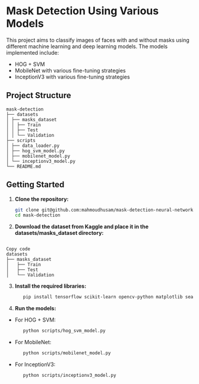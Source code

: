# Mask Detection Using Various Models

This project aims to classify images of faces with and without masks using different machine learning and deep learning models. The models implemented include:

- HOG + SVM
- MobileNet with various fine-tuning strategies
- InceptionV3 with various fine-tuning strategies

## Project Structure

```
mask-detection
├── datasets
│ ├── masks_dataset
│ │ ├── Train
│ │ ├── Test
│ │ └── Validation
├── scripts
│ ├── data_loader.py
│ ├── hog_svm_model.py
│ ├── mobilenet_model.py
│ └── inceptionv3_model.py
└── README.md
```


## Getting Started

1. **Clone the repository:**
   ```bash
   git clone git@github.com:mahmoudhusam/mask-detection-neural-network.git
   cd mask-detection

2. **Download the dataset from Kaggle and place it in the datasets/masks_dataset directory:**
```

Copy code
datasets
├── masks_dataset
│   ├── Train
│   ├── Test
│   └── Validation
```

3. **Install the required libraries:**
   ```bash
      pip install tensorflow scikit-learn opencv-python matplotlib seaborn

4. **Run the models:**

- For HOG + SVM:
   ```bash
      python scripts/hog_svm_model.py


- For MobileNet:
   ```bash
      python scripts/mobilenet_model.py


- For InceptionV3:
   ```bash
      python scripts/inceptionv3_model.py

